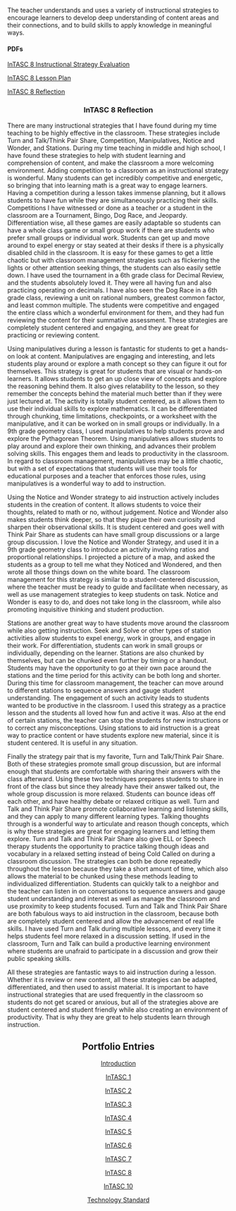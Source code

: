 <p>The teacher understands and uses a variety of instructional strategies to encourage learners to develop deep understanding of content areas and their connections, and to build skills to apply knowledge in meaningful ways.</p>
<h4>PDFs</h4>
<p><a href="instructional%20strategy%20eval.pdf">InTASC 8 Instructional Strategy Evaluation</a></p>
<p><a href="InTASC%208%20lesson%20plan.pdf">InTASC 8 Lesson Plan</a></p>
<p><a href="InTASC%208%20reflection%20final.pdf">InTASC 8 Reflection</a></p>

<h3 align="center">InTASC 8 Reflection</h3>
<p>There are many instructional strategies that I have found during my time teaching to be highly effective in the classroom. These strategies include Turn and Talk/Think Pair Share, Competition, Manipulatives, Notice and Wonder, and Stations. During my time teaching in middle and high school, I have found these strategies to help with student learning and comprehension of content, and make the classroom a more welcoming environment. 
Adding competition to a classroom as an instructional strategy is wonderful. Many students can get incredibly competitive and energetic, so bringing that into learning math is a great way to engage learners. Having a competition during a lesson takes immense planning, but it allows students to have fun while they are simultaneously practicing their skills. Competitions I have witnessed or done as a teacher or a student in the classroom are a Tournament, Bingo, Dog Race, and Jeopardy. Differentiation wise, all these games are easily adaptable so students can have a whole class game or small group work if there are students who prefer small groups or individual work. Students can get up and move around to expel energy or stay seated at their desks if there is a physically disabled child in the classroom. It is easy for these games to get a little chaotic but with classroom management strategies such as flickering the lights or other attention seeking things, the students can also easily settle down. I have used the tournament in a 6th grade class for Decimal Review, and the students absolutely loved it. They were all having fun and also practicing operating on decimals. I have also seen the Dog Race in a 6th grade class, reviewing a unit on rational numbers, greatest common factor, and least common multiple. The students were competitive and engaged the entire class which a wonderful environment for them, and they had fun reviewing the content for their summative assessment. These strategies are completely student centered and engaging, and they are great for practicing or reviewing content.</p>
<p>Using manipulatives during a lesson is fantastic for students to get a hands-on look at content. Manipulatives are engaging and interesting, and lets students play around or explore a math concept so they can figure it out for themselves. This strategy is great for students that are visual or hands-on learners. It allows students to get an up close view of concepts and explore the reasoning behind them. It also gives relatability to the lesson, so they remember the concepts behind the material much better than if they were just lectured at. The activity is totally student centered, as it allows them to use their individual skills to explore mathematics. It can be differentiated through chunking, time limitations, checkpoints, or a worksheet with the manipulative, and it can be worked on in small groups or individually. In a 9th grade geometry class, I used manipulatives to help students prove and explore the Pythagorean Theorem. Using manipulatives allows students to play around and explore their own thinking, and advances their problem solving skills. This engages them and leads to productivity in the classroom. In regard to classroom management, manipulatives may be a little chaotic, but with a set of expectations that students will use their tools for educational purposes and a teacher that enforces those rules, using manipulatives is a wonderful way to add to instruction. </p>
<p>Using the Notice and Wonder strategy to aid instruction actively includes students in the creation of content. It allows students to voice their thoughts, related to math or no, without judgement. Notice and Wonder also makes students think deeper, so that they pique their own curiosity and sharpen their observational skills. It is student centered and goes well with Think Pair Share as students can have small group discussions or a large group discussion. I love the Notice and Wonder Strategy, and used it in a 9th grade geometry class to introduce an activity involving ratios and proportional relationships. I projected a picture of a map, and asked the students as a group to tell me what they Noticed and Wondered, and then wrote all those things down on the white board. The classroom management for this strategy is similar to a student-centered discussion, where the teacher must be ready to guide and facilitate when necessary, as well as use management strategies to keep students on task. Notice and Wonder is easy to do, and does not take long in the classroom, while also promoting inquisitive thinking and student production. </p>
<p>Stations are another great way to have students move around the classroom while also getting instruction. Seek and Solve or other types of station activities allow students to expel energy, work in groups, and engage in their work. For differentiation, students can work in small groups or individually, depending on the learner. Stations are also chunked by themselves, but can be chunked even further by timing or a handout. Students may have the opportunity to go at their own pace around the stations and the time period for this activity can be both long and shorter. During this time for classroom management, the teacher can move around to different stations to sequence answers and gauge student understanding. The engagement of such an activity leads to students wanted to be productive in the classroom. I used this strategy as a practice lesson and the students all loved how fun and active it was. Also at the end of certain stations, the teacher can stop the students for new instructions or to correct any misconceptions. Using stations to aid instruction is a great way to practice content or have students explore new material, since it is student centered. It is useful in any situation. </p>
<p>Finally the strategy pair that is my favorite, Turn and Talk/Think Pair Share. Both of these strategies promote small group discussion, but are informal enough that students are comfortable with sharing their answers with the class afterward. Using these two techniques prepares students to share in front of the class but since they already have their answer talked out, the whole group discussion is more relaxed. Students can bounce ideas off each other, and have healthy debate or relaxed critique as well. Turn and Talk and Think Pair Share promote collaborative learning and listening skills, and they can apply to many different learning types. Talking thoughts through is a wonderful way to articulate and reason though concepts, which is why these strategies are great for engaging learners and letting them explore. Turn and Talk and Think Pair Share also give ELL or Speech therapy students the opportunity to practice talking though ideas and vocabulary in a relaxed setting instead of being Cold Called on during a classroom discussion. The strategies can both be done repeatedly throughout the lesson because they take a short amount of time, which also allows the material to be chunked using these methods leading to individualized differentiation. Students can quickly talk to a neighbor and the teacher can listen in on conversations to sequence answers and gauge student understanding and interest as well as manage the classroom and use proximity to keep students focused. Turn and Talk and Think Pair Share are both fabulous ways to aid instruction in the classroom, because both are completely student centered and allow the advancement of real life skills. I have used Turn and Talk during multiple lessons, and every time it helps students feel more relaxed in a discussion setting. If used in the classroom, Turn and Talk can build a productive learning environment where students are unafraid to participate in a discussion and grow their public speaking skills. </p>
<p>All these strategies are fantastic ways to aid instruction during a lesson. Whether it is review or new content, all these strategies can be adapted, differentiated, and then used to assist material. It is important to have instructional strategies that are used frequently in the classroom so students do not get scared or anxious, but all of the strategies above are student centered and student friendly while also creating an environment of productivity. That is why they are great to help students learn through instruction.</p>


<h2 align="center">Portfolio Entries</h2>
<p align="center"><a href="https://etrumble.github.io/Emily-Trumble-Portfolio/">Introduction</a></p>
<p align="center"><a href="https://etrumble.github.io/InTASC_1/">InTASC 1</a></p>
<p align="center"><a href="https://etrumble.github.io/InTASC_2/">InTASC 2</a></p>
<p align="center"><a href="https://etrumble.github.io/InTASC_3/">InTASC 3</a></p>
<p align="center"><a href="https://etrumble.github.io/InTASC_4/">InTASC 4</a></p>
<p align="center"><a href="https://etrumble.github.io/InTASC_5/">InTASC 5</a></p>
<p align="center"><a href="https://etrumble.github.io/InTASC_6/">InTASC 6</a></p>
<p align="center"><a href="https://etrumble.github.io/InTASC_7/">InTASC 7</a></p>
<p align="center"><a href="https://etrumble.github.io/InTASC_8/">InTASC 8</a></p>
<p align="center"><a href="https://etrumble.github.io/InTASC_10/">InTASC 10</a></p>
<p align="center"><a href="https://etrumble.github.io/Technology_Standard/">Technology Standard</a></p>
